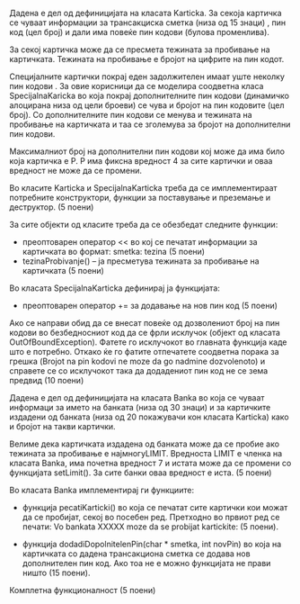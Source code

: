 Дадена е дел од дефиницијата на класата Karticka. За секоја картичка се чуваат информации за трансакциска сметка (низа од 15 знаци) , пин код (цел број) и дали има повеќе пин кодови (булова променлива).

За секој картичка може да се пресмета тежината за пробивање на картичката. Тежината на пробивање е бројот на цифрите на пин кодот.

Специјалните картички покрај еден задолжителен имаат уште неколку пин кодови . За овие корисници да се моделира соодветна класа SpecijalnaKaricka во која покрај дополнителните пин кодови (динамичко алоцирана низа од цели броеви) се чува и бројот на пин кодовите (цел број). Со дополнителните пин кодови се менува и тежината на пробивање на картичката и таа се зголемува за бројот на дополнителни пин кодови.

Максималниот број на дополнителни пин кодови кој може да има било која картичка е P. P има фиксна вредност 4 за сите картички и оваа вредност не може да се промени.

Во класите Karticka и SpecijalnaKarticka треба да се имплементираат потребните конструктори, функции за поставување и преземање и деструктор. (5 поени)

За сите објекти од класите треба да се обезбедат следните функции:

* преоптоварен оператор << во кој се печатат информации за картичката во формат: smetka: tezina (5 поени)
* tezinaProbivanje() – ја пресметува тежината за пробивање на картичката (5 поени)

Во класата SpecijalnaKarticka дефинирај ја функцијата:

* преоптоварен оператор += за додавање на нов пин код (5 поени)

Ако се направи обид да се внесат повеќе од дозволениот број на пин кодови во безбедносниот код да се фрли исклучок (објект од класата OutOfBoundException). Фатете го исклучокот во главната функција каде што е потребно. Откако ќе го фатите отпечатете соодветна порака за грешка (Brojot na pin kodovi ne moze da go nadmine dozvolenoto) и справете се со исклучокот така да додадениот пин код не се зема предвид (10 поени)

Дадена е дел од дефиницијата на класата Banka во која се чуваат информаци за името на банката (низа од 30 знаци) и за картичките издадени од банката (низа од 20 покажувачи кон класата Karticka) како и бројот на такви картички.

Велиме дека картичката издадена од банката може да се пробие ако тежината за пробивање е најмногуLIMIT. Вредноста LIMIT е членка на класата Banka, има почетна вредност 7 и истата може да се промени со функцијата setLimit(). За сите банки оваа вредност е иста. (5 поени)

Во класата Banka имплементирај ги функциите:

* функција pecatiKarticki() во која се печатат сите картички кои можат да се пробијат, секој во посебен ред. Претходно во првиот ред се печати: Vo bankata XXXXX moze da se probijat kartickite: (5 поени).

* функција dodadiDopolnitelenPin(char * smetka, int novPin) во која на картичката со дадена трансакциона сметка се додава нов дополнителен пин код. Ако тоа не е можно функцијата не прави ништо (15 поени).

Комплетна функционалност (5 поени)